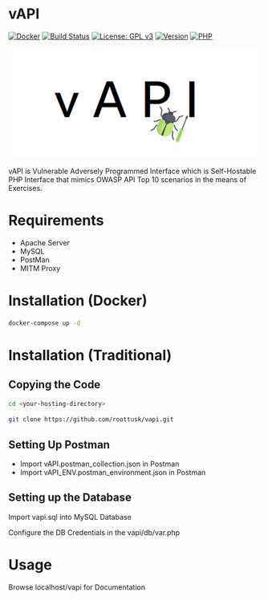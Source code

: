 # vAPI

[![Docker](https://img.shields.io/badge/docker-supported-%2300D1D1)](https://github.com/roottusk/vapi#installation-docker) 
[![Build Status](https://www.travis-ci.com/roottusk/vapi.svg?branch=master)](https://www.travis-ci.com/roottusk/vapi)
[![License: GPL v3](https://img.shields.io/badge/License-GPLv3-blueviolet.svg)](https://www.gnu.org/licenses/gpl-3.0)
[![Version](https://img.shields.io/badge/version-v1.0-blue)](https://github.com/roottusk/vapi) 
[![PHP](https://img.shields.io/badge/php-7.4.7-orange)](https://github.com/roottusk/vapi)

<p align="center">
<img src="vapi_logo.png" >
</p>

vAPI is Vulnerable Adversely Programmed Interface which is Self-Hostable PHP Interface that mimics OWASP API Top 10 scenarios in the means of Exercises. 


# Requirements

* Apache Server 
* MySQL
* PostMan
* MITM Proxy

# Installation (Docker)

```bash
docker-compose up -d
```

# Installation (Traditional)

## Copying the Code

```bash
cd <your-hosting-directory>
```

```bash
git clone https://github.com/roottusk/vapi.git
```

## Setting Up Postman

- Import vAPI.postman_collection.json in Postman
- Import vAPI_ENV.postman_environment.json in Postman

## Setting up the Database

Import vapi.sql into MySQL Database

Configure the DB Credentials in the vapi/db/var.php


# Usage

Browse localhost/vapi for Documentation

